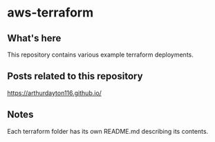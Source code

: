 # aws-terraform

## What's here
This repository contains various example terraform deployments.

## Posts related to this repository
https://arthurdayton116.github.io/

## Notes
Each terraform folder has its own README.md describing its contents.
